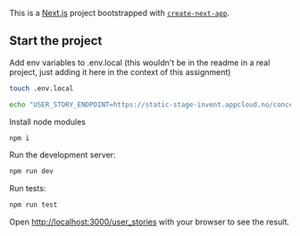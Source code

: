 This is a [Next.js](https://nextjs.org/) project bootstrapped with [`create-next-app`](https://github.com/vercel/next.js/tree/canary/packages/create-next-app).

## Start the project

Add env variables to .env.local (this wouldn't be in the readme in a real project, just adding it here in the context of this assignment)

```bash
touch .env.local

echo "USER_STORY_ENDPOINT=https://static-stage-invent.appcloud.no/concept/file_6LtsoH8EuV8qlKIqDxmaZA0oHH9mhcPJ" > .env.local
```

Install node modules

```bash
npm i
```

Run the development server:

```bash
npm run dev
```

Run tests:

```bash
npm run test
```

Open [http://localhost:3000/user_stories](http://localhost:3000) with your browser to see the result.
